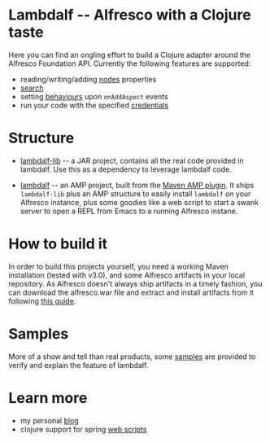 Lambdalf -- Alfresco with a Clojure taste
=========================================

Here you can find an ongling effort to build a Clojure adapter around the Alfresco Foundation API. Currently the following features are supported:

- reading/writing/adding [nodes](https://github.com/skuro/lambdalf/blob/master/lambdalf-lib/src/main/clojure/alfresco/nodes.clj) properties
- [search](https://github.com/skuro/lambdalf/blob/master/lambdalf-lib/src/main/clojure/alfresco/search.clj)
- setting [behaviours](https://github.com/skuro/lambdalf/blob/master/lambdalf-lib/src/main/clojure/alfresco/behave.clj) upon `onAddAspect` events
- run your code with the specified [credentials](https://github.com/skuro/lambdalf/blob/master/lambdalf-lib/src/main/clojure/alfresco/auth.clj)

Structure
=========

- [lambdalf-lib](https://github.com/skuro/lambdalf/tree/master/lambdalf-lib) -- a JAR project, contains all the real code provided in lambdalf. Use this as a dependency to leverage lambdalf code.

- [lambdalf](https://github.com/skuro/lambdalf/tree/master/lambdalf)
  -- an AMP project, built from the [Maven AMP plugin](http://code.google.com/p/maven-alfresco-archetypes/). It
  ships `lambdalf-lib` plus an AMP structure to easily install
  `lambdalf` on your Alfresco instance, plus some goodies like a web
  script to start a swank server to open a REPL from Emacs to a
  running Alfresco instane.

How to build it
===============

In order to build this projects yourself, you  need a working Maven
installation (tested with v3.0), and some Alfresco artifacts in your
local repository.
As Alfresco doesn't always ship artifacts in a timely fashion, you can
download the alfresco.war file and extract and install artifacts from
it following [this
guide](http://code.google.com/p/maven-alfresco-archetypes/wiki/MaintainYourRepo).

Samples
=======

More of a show and tell than real products, some
[samples](https://github.com/skuro/lambdalf-samples) are provided to
verify and explain the feature of lambdalf.

Learn more
==========

- my personal [blog](http://skuro.tk)
- clojure support for spring [web scripts](https://github.com/skuro/spring-webscripts-addon-clojure) 
